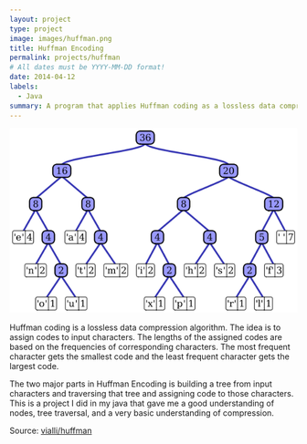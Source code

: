 ```yaml
---
layout: project
type: project
image: images/huffman.png
title: Huffman Encoding
permalink: projects/huffman
# All dates must be YYYY-MM-DD format!
date: 2014-04-12
labels:
  - Java
summary: A program that applies Huffman coding as a lossless data compression algorithm.
---
```


<img class="centered" src="../images/huffman2.png">

Huffman coding is a lossless data compression algorithm. The idea is to assign codes to input characters. The lengths of the assigned codes are based on the frequencies of corresponding characters. The most frequent character gets the smallest code and the least frequent character gets the largest code.

The two major parts in Huffman Encoding is building a tree from input characters and traversing that tree and assigning code to those characters. This is a project I did in my java that gave me a good understanding of nodes, tree traversal, and a very basic understanding of compression. 

Source: <a href="https://github.com/vialli/huffman"><i class="large github icon "></i>vialli/huffman</a>

